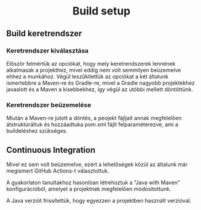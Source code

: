 # <p style="text-align: center;"> Build setup </p>
## Build keretrendszer 
### Keretrendszer kiválasztása
Először felmértük az opciókat, hogy mely keretrendszerek lennének alkalmasak a projekthez, mivel eddig nem volt semmilyen beüzemelve ehhez a munkához. Végül leszűkítettük az opciókat a két általunk ismertebbre a Maven-re és Gradle-re, mivel a Gradle nagyobb projektekhez javaslott és a Maven a kisebbekhez, így végül az utóbbi mellett döntöttünk.

### Keretrendszer beüzemelése
Miután a Maven-re jutott a döntés, a peojekt fájljait  annak megfelelően átstruktúráltuk és hozzáadtuka pom.xml fájlt felparaméterezve, ami a buildeléshez szükséges.

## Continuous Integration
Mivel ez sem volt beüzemelve, ezért a lehetőségek közül az általunk már megismert GitHub Actions-t választottuk.  

A gyakorlaton tanultakhoz hasonlóan létrehoztuk a "Java with Maven" konfigurációból, amelyet a projektnek megfelelően módosítottunk.

A Java verziót frissítettük, hogy egyezzen a projektben használt verzióval.
